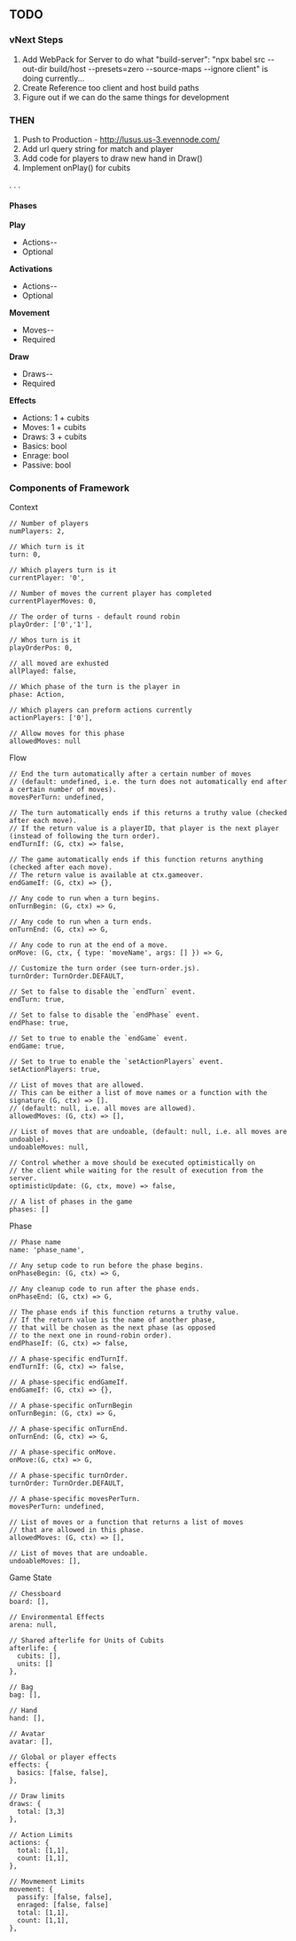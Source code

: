 ## TODO

### vNext Steps

1. Add WebPack for Server to do what "build-server": "npx babel src --out-dir build/host --presets=zero --source-maps --ignore client" 
is doing currently...
2. Create Reference too client and host build paths
3. Figure out if we can do the same things for development

### THEN

1. Push to Production - http://lusus.us-3.evennode.com/
2. Add url query string for match and player
3. Add code for players to draw new hand in Draw()
4. Implement onPlay() for cubits

.
.
.

####  Phases

**Play**
* Actions--
* Optional

**Activations**
* Actions--
* Optional

**Movement**
* Moves--
* Required

**Draw**
* Draws--
* Required

**Effects**
* Actions: 1 + cubits
* Moves: 1 + cubits
* Draws: 3 + cubits
* Basics: bool
* Enrage: bool
* Passive: bool

### Components of Framework

Context
```
// Number of players 
numPlayers: 2,

// Which turn is it
turn: 0,

// Which players turn is it
currentPlayer: '0',

// Number of moves the current player has completed
currentPlayerMoves: 0,

// The order of turns - default round robin 
playOrder: ['0','1'],

// Whos turn is it
playOrderPos: 0,

// all moved are exhusted
allPlayed: false,

// Which phase of the turn is the player in
phase: Action,

// Which players can preform actions currently
actionPlayers: ['0'],

// Allow moves for this phase
allowedMoves: null
```

Flow

```
// End the turn automatically after a certain number of moves 
// (default: undefined, i.e. the turn does not automatically end after a certain number of moves).
movesPerTurn: undefined,

// The turn automatically ends if this returns a truthy value (checked after each move). 
// If the return value is a playerID, that player is the next player (instead of following the turn order).
endTurnIf: (G, ctx) => false,

// The game automatically ends if this function returns anything (checked after each move).
// The return value is available at ctx.gameover.
endGameIf: (G, ctx) => {},

// Any code to run when a turn begins.
onTurnBegin: (G, ctx) => G,

// Any code to run when a turn ends.
onTurnEnd: (G, ctx) => G,

// Any code to run at the end of a move.
onMove: (G, ctx, { type: 'moveName', args: [] }) => G,

// Customize the turn order (see turn-order.js).
turnOrder: TurnOrder.DEFAULT,

// Set to false to disable the `endTurn` event.
endTurn: true,

// Set to false to disable the `endPhase` event.
endPhase: true,

// Set to true to enable the `endGame` event.
endGame: true,

// Set to true to enable the `setActionPlayers` event.
setActionPlayers: true,

// List of moves that are allowed.
// This can be either a list of move names or a function with the signature (G, ctx) => [].
// (default: null, i.e. all moves are allowed).
allowedMoves: (G, ctx) => [],

// List of moves that are undoable, (default: null, i.e. all moves are undoable).
undoableMoves: null,

// Control whether a move should be executed optimistically on
// the client while waiting for the result of execution from the server.
optimisticUpdate: (G, ctx, move) => false,

// A list of phases in the game
phases: []
```

Phase

```
// Phase name
name: 'phase_name',

// Any setup code to run before the phase begins.
onPhaseBegin: (G, ctx) => G,

// Any cleanup code to run after the phase ends.
onPhaseEnd: (G, ctx) => G,

// The phase ends if this function returns a truthy value.
// If the return value is the name of another phase,
// that will be chosen as the next phase (as opposed
// to the next one in round-robin order).
endPhaseIf: (G, ctx) => false,

// A phase-specific endTurnIf.
endTurnIf: (G, ctx) => false,

// A phase-specific endGameIf.
endGameIf: (G, ctx) => {},

// A phase-specific onTurnBegin
onTurnBegin: (G, ctx) => G,

// A phase-specific onTurnEnd.
onTurnEnd: (G, ctx) => G,

// A phase-specific onMove.
onMove:(G, ctx) => G,

// A phase-specific turnOrder.
turnOrder: TurnOrder.DEFAULT,

// A phase-specific movesPerTurn.
movesPerTurn: undefined,

// List of moves or a function that returns a list of moves
// that are allowed in this phase.
allowedMoves: (G, ctx) => [],

// List of moves that are undoable.
undoableMoves: [],
```

Game State

```
// Chessboard
board: [],

// Environmental Effects
arena: null,

// Shared afterlife for Units of Cubits
afterlife: {
  cubits: [],
  units: []
},

// Bag
bag: [],

// Hand
hand: [],

// Avatar
avatar: [],

// Global or player effects
effects: {
  basics: [false, false], 
},

// Draw limits
draws: {
  total: [3,3]
},

// Action Limits
actions: {
  total: [1,1],
  count: [1,1],
},

// Movmement Limits
movement: {
  passify: [false, false],
  enraged: [false, false]
  total: [1,1],
  count: [1,1],
},
```